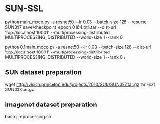 # SUN-SSL
python main_moco.py \-a resnet50 \--lr 0.03 \--batch-size 128 \--resume SUN397_save/checkpoint_epoch_0164.pth.tar \--dist-url 'tcp://localhost:10001' --multiprocessing-distributed MULTIPROCESSING_DISTRIBUTED --world-size 1 --rank 0 

python 0.1main_moco.py \-a resnet50 \--lr 0.03 \--batch-size 128  \--dist-url 'tcp://localhost:10001' --multiprocessing-distributed MULTIPROCESSING_DISTRIBUTED --world-size 1 --rank 0 \


## SUN dataset preparation
wget http://vision.princeton.edu/projects/2010/SUN/SUN397.tar.gz
tar -xzf SUN397.tar.gz

## imagenet dataset preparation
bash preprocessing.sh
